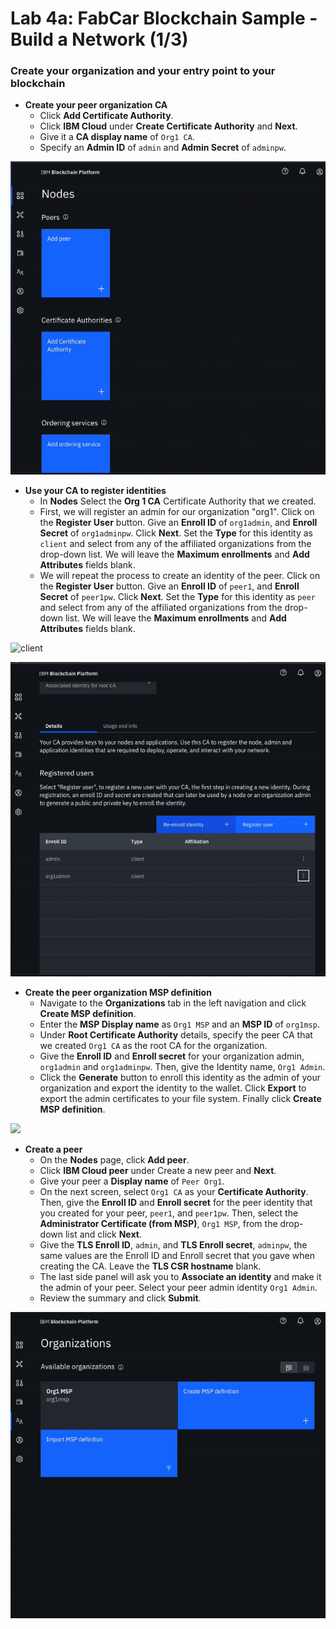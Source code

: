 # Lab 4a: FabCar Blockchain Sample - Build a Network \(1/3\)

### Create your organization and your entry point to your blockchain

* **Create your peer organization CA**
  * Click **Add Certificate Authority**.
  * Click **IBM Cloud** under **Create Certificate Authority** and **Next**.
  * Give it a **CA display name** of `Org1 CA`.
  * Specify an **Admin ID** of `admin` and **Admin Secret** of `adminpw`.

![](../../.gitbook/assets/sc5.gif)

* **Use your CA to register identities**
  * In **Nodes** Select the **Org 1 CA** Certificate Authority that we created.
  * First, we will register an admin for our organization "org1". Click on the **Register User** button. Give an **Enroll ID** of `org1admin`, and **Enroll Secret** of `org1adminpw`. Click **Next**. Set the **Type** for this identity as `client` and select from any of the affiliated organizations from the drop-down list. We will leave the **Maximum enrollments** and **Add Attributes** fields blank.
  * We will repeat the process to create an identity of the peer. Click on the **Register User** button. Give an **Enroll ID** of `peer1`, and **Enroll Secret** of `peer1pw`. Click **Next**. Set the **Type** for this identity as `peer` and select from any of the affiliated organizations from the drop-down list. We will leave the **Maximum enrollments** and **Add Attributes** fields blank.

![client](../../.gitbook/assets/sc6.gif)

![peer](../../.gitbook/assets/sc7.gif)

* **Create the peer organization MSP definition**
  * Navigate to the **Organizations** tab in the left navigation and click **Create MSP definition**.
  * Enter the **MSP Display name** as `Org1 MSP` and an **MSP ID** of `org1msp`.
  * Under **Root Certificate Authority** details, specify the peer CA that we created `Org1 CA` as the root CA for the organization.
  * Give the **Enroll ID** and **Enroll secret** for your organization admin, `org1admin` and `org1adminpw`. Then, give the Identity name, `Org1 Admin`.
  * Click the **Generate** button to enroll this identity as the admin of your organization and export the identity to the wallet. Click **Export** to export the admin certificates to your file system. Finally click **Create MSP definition**.

![](../../.gitbook/assets/sc8.gif)



* **Create a peer**
  * On the **Nodes** page, click **Add peer**.
  * Click **IBM Cloud peer** under Create a new peer and **Next**.
  * Give your peer a **Display name** of `Peer Org1`.
  * On the next screen, select `Org1 CA` as your **Certificate Authority**. Then, give the **Enroll ID** and **Enroll secret** for the peer identity that you created for your peer, `peer1`, and `peer1pw`. Then, select the **Administrator Certificate \(from MSP\)**, `Org1 MSP`, from the drop-down list and click **Next**.
  * Give the **TLS Enroll ID**, `admin`, and **TLS Enroll secret**, `adminpw`, the same values are the Enroll ID and Enroll secret that you gave when creating the CA. Leave the **TLS CSR hostname** blank.
  * The last side panel will ask you to **Associate an identity** and make it the admin of your peer. Select your peer admin identity `Org1 Admin`.
  * Review the summary and click **Submit**.

![Create Peer](../../.gitbook/assets/sc9.gif)

